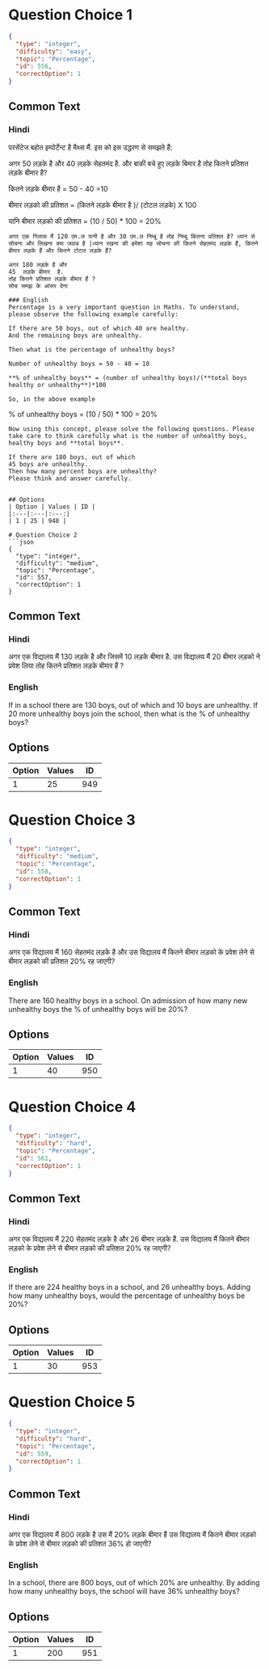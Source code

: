 
# Question Choice 1
```json
{
  "type": "integer",
  "difficulty": "easy",
  "topic": "Percentage",
  "id": 556,
  "correctOption": 1
}
```

## Common Text

### Hindi
परसेंटेज बहोत इम्पोर्टेन्ट है मैथ्स मैं. इस को इस उद्धरण से समझते हैं:

अगर 50 लड़के है और 40 लड़के सेहतमंद है. और बाकी बचे हुए लड़के बिमार है 
तोह कितने प्रतिशत लड़के बीमार है?

कितने लड़के बीमार है = 50 - 40 =10 

बीमार लड़को की प्रतिशत = (कितने लड़के बीमार है )/ (टोटल लड़के) X 100 

यानि बीमार लड़को की प्रतिशत = (10 / 50) * 100 = 20%
```
अगर एक गिलास मैं 120 एम.ल पानी है और 30 एम.ल निम्बू है तोह निम्बू कितना प्रतिशत है? ध्यान से सोचना और लिखना क्या जवाब है |ध्यान रखना की हमेशा यह सोचना की कितने सेहतमंद लड़के हैं, कितने बीमार लड़के हैं और कितने टोटल लड़के हैं?

अगर 180 लड़के है और 
45  लड़के बीमार  है. 
तोह कितने प्रतिशत लड़के बीमार हैं ?
सोच समझ के आंसर देना 

### English
Percentage is a very important question in Maths. To understand, please observe the following example carefully:

If there are 50 boys, out of which 40 are healthy.
And the remaining boys are unhealthy.

Then what is the percentage of unhealthy boys?

Number of unhealthy boys = 50 - 40 = 10

**% of unhealthy boys** = (number of unhealthy boys)/(**total boys healthy or unhealthy**)*100

So, in the above example

```
% of unhealthy boys = (10 / 50) * 100 = 20%
```
Now using this concept, please solve the following questions. Please take care to think carefully what is the number of unhealthy boys, healthy boys and **total boys**.

If there are 180 boys, out of which
45 boys are unhealthy.
Then how many percent boys are unhealthy?
Please think and answer carefully.


## Options
| Option | Values | ID |
|:---|:---|:---:|
| 1 | 25 | 948 |

# Question Choice 2
```json
{
  "type": "integer",
  "difficulty": "medium",
  "topic": "Percentage",
  "id": 557,
  "correctOption": 1
}
```

## Common Text

### Hindi
अगर एक विद्यालय मैं 130 लड़के है और 
जिसमें 10  लड़के बीमार  है. 
उस विद्यालय मैं 20 बीमार लड़को ने प्रवेश लिया 
तोह कितने प्रतिशत लड़के बीमार हैं ?


### English
If in a school there are 130 boys, out of which
and 10 boys are unhealthy.
If 20 more unhealthy boys join the school,
then what is the % of unhealthy boys?


## Options
| Option | Values | ID |
|:---|:---|:---:|
| 1 | 25 | 949 |

# Question Choice 3
```json
{
  "type": "integer",
  "difficulty": "medium",
  "topic": "Percentage",
  "id": 558,
  "correctOption": 1
}
```

## Common Text

### Hindi
अगर एक विद्यालय मैं 160 सेहतमंद  लड़के है और 
उस विद्यालय मैं कितने बीमार लड़को के प्रवेश लेने से 
बीमार लड़को की प्रतिशत 20% रह जाएगी?


### English
There are 160 healthy boys in a school.
On admission of how many new unhealthy boys
the % of unhealthy boys will be 20%?


## Options
| Option | Values | ID |
|:---|:---|:---:|
| 1 | 40 | 950 |

# Question Choice 4
```json
{
  "type": "integer",
  "difficulty": "hard",
  "topic": "Percentage",
  "id": 561,
  "correctOption": 1
}
```

## Common Text

### Hindi
अगर एक विद्यालय मैं 220  सेहतमंद  लड़के है और 26 बीमार लड़के हैं. 
उस विद्यालय मैं कितने बीमार लड़को के प्रवेश लेने से बीमार लड़को की प्रतिशत 20% रह जाएगी?


### English
If there are 224 healthy boys in a school, 
and 26 unhealthy boys.
Adding how many unhealthy boys, 
would the percentage of unhealthy boys be 20%?


## Options
| Option | Values | ID |
|:---|:---|:---:|
| 1 | 30 | 953 |

# Question Choice 5
```json
{
  "type": "integer",
  "difficulty": "hard",
  "topic": "Percentage",
  "id": 559,
  "correctOption": 1
}
```

## Common Text

### Hindi
अगर एक विद्यालय मैं 800 लड़के है
उस मैं 20% लड़के बीमार हैं 
उस विद्यालय मैं कितने बीमार लड़को के प्रवेश लेने से बीमार लड़को की प्रतिशत 36%  हो जाएगी?


### English
In a school, there are 800 boys,
out of which 20% are unhealthy.
By adding how many unhealthy boys,
the school will have 36% unhealthy boys?


## Options
| Option | Values | ID |
|:---|:---|:---:|
| 1 | 200 | 951 |
